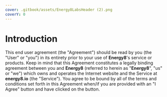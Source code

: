 ```yaml
---
cover: .gitbook/assets/Energy8LabsHeader (2).png
coverY: 0
---
```


# Introduction

This end user agreement (the "Agreement") should be read by you (the "User" or "you") in its entirety prior to your use of **Energy8**'s service or products. Keep in mind that this Agreement constitutes a legally binding agreement between you and **Energy8** (referred to herein as "**Energy8**", "us" or "we") which owns and operates the Internet website and the Service at **energy8.io** (the "Service"). You agree to be bound by all of the terms and conditions set forth in this Agreement when/if you are provided with an "I Agree" button and have clicked on the button.
